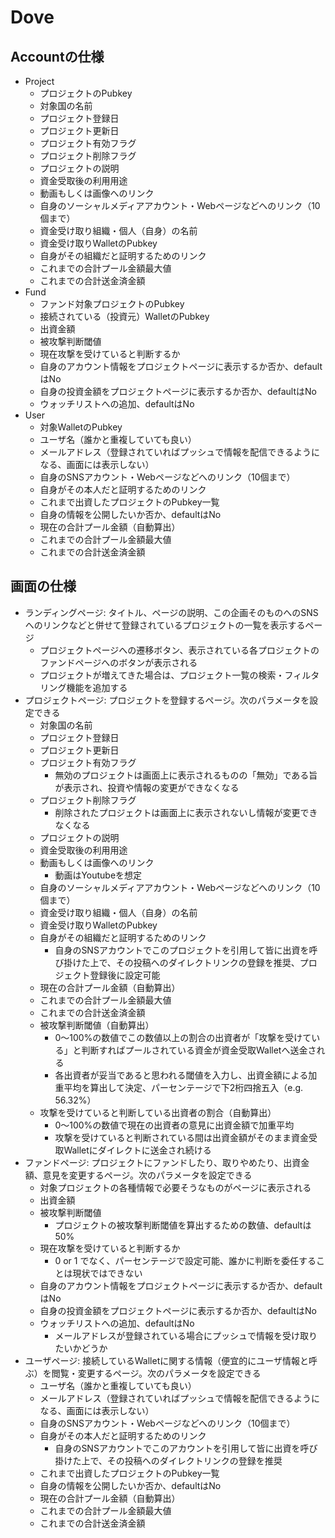 # Dove

## Accountの仕様
- Project
  - プロジェクトのPubkey
  - 対象国の名前
  - プロジェクト登録日
  - プロジェクト更新日
  - プロジェクト有効フラグ
  - プロジェクト削除フラグ
  - プロジェクトの説明
  - 資金受取後の利用用途
  - 動画もしくは画像へのリンク
  - 自身のソーシャルメディアアカウント・Webページなどへのリンク（10個まで）
  - 資金受け取り組織・個人（自身）の名前
  - 資金受け取りWalletのPubkey
  - 自身がその組織だと証明するためのリンク
  - これまでの合計プール金額最大値
  - これまでの合計送金済金額
- Fund
  - ファンド対象プロジェクトのPubkey
  - 接続されている（投資元）WalletのPubkey
  - 出資金額
  - 被攻撃判断閾値
  - 現在攻撃を受けていると判断するか
  - 自身のアカウント情報をプロジェクトページに表示するか否か、defaultはNo
  - 自身の投資金額をプロジェクトページに表示するか否か、defaultはNo
  - ウォッチリストへの追加、defaultはNo
- User
  - 対象WalletのPubkey
  - ユーザ名（誰かと重複していても良い）
  - メールアドレス（登録されていればプッシュで情報を配信できるようになる、画面には表示しない）
  - 自身のSNSアカウント・Webページなどへのリンク（10個まで）
  - 自身がその本人だと証明するためのリンク
  - これまで出資したプロジェクトのPubkey一覧
  - 自身の情報を公開したいか否か、defaultはNo
  - 現在の合計プール金額（自動算出）
  - これまでの合計プール金額最大値
  - これまでの合計送金済金額

## 画面の仕様
- ランディングページ: タイトル、ページの説明、この企画そのものへのSNSへのリンクなどと併せて登録されているプロジェクトの一覧を表示するページ
  - プロジェクトページへの遷移ボタン、表示されている各プロジェクトのファンドページへのボタンが表示される
  - プロジェクトが増えてきた場合は、プロジェクト一覧の検索・フィルタリング機能を追加する
- プロジェクトページ: プロジェクトを登録するページ。次のパラメータを設定できる
  - 対象国の名前
  - プロジェクト登録日
  - プロジェクト更新日
  - プロジェクト有効フラグ
    - 無効のプロジェクトは画面上に表示されるものの「無効」である旨が表示され、投資や情報の変更ができなくなる
  - プロジェクト削除フラグ
    - 削除されたプロジェクトは画面上に表示されないし情報が変更できなくなる
  - プロジェクトの説明
  - 資金受取後の利用用途
  - 動画もしくは画像へのリンク
    - 動画はYoutubeを想定
  - 自身のソーシャルメディアアカウント・Webページなどへのリンク（10個まで）
  - 資金受け取り組織・個人（自身）の名前
  - 資金受け取りWalletのPubkey
  - 自身がその組織だと証明するためのリンク
    - 自身のSNSアカウントでこのプロジェクトを引用して皆に出資を呼び掛けた上で、その投稿へのダイレクトリンクの登録を推奨、プロジェクト登録後に設定可能
  - 現在の合計プール金額（自動算出）
  - これまでの合計プール金額最大値
  - これまでの合計送金済金額
  - 被攻撃判断閾値（自動算出）
    - 0～100%の数値でこの数値以上の割合の出資者が「攻撃を受けている」と判断すればプールされている資金が資金受取Walletへ送金される
    - 各出資者が妥当であると思われる閾値を入力し、出資金額による加重平均を算出して決定、パーセンテージで下2桁四捨五入（e.g. 56.32%）
  - 攻撃を受けていると判断している出資者の割合（自動算出）
    - 0～100%の数値で現在の出資者の意見に出資金額で加重平均
    - 攻撃を受けていると判断されている間は出資金額がそのまま資金受取Walletにダイレクトに送金され続ける
- ファンドページ: プロジェクトにファンドしたり、取りやめたり、出資金額、意見を変更するページ。次のパラメータを設定できる
  - 対象プロジェクトの各種情報で必要そうなものがページに表示される
  - 出資金額
  - 被攻撃判断閾値
    - プロジェクトの被攻撃判断閾値を算出するための数値、defaultは50%
  - 現在攻撃を受けていると判断するか
    - 0 or 1 でなく、パーセンテージで設定可能、誰かに判断を委任することは現状ではできない
  - 自身のアカウント情報をプロジェクトページに表示するか否か、defaultはNo
  - 自身の投資金額をプロジェクトページに表示するか否か、defaultはNo
  - ウォッチリストへの追加、defaultはNo
    - メールアドレスが登録されている場合にプッシュで情報を受け取りたいかどうか
- ユーザページ: 接続しているWalletに関する情報（便宜的にユーザ情報と呼ぶ）を閲覧・変更するページ。次のパラメータを設定できる
  - ユーザ名（誰かと重複していても良い）
  - メールアドレス（登録されていればプッシュで情報を配信できるようになる、画面には表示しない）
  - 自身のSNSアカウント・Webページなどへのリンク（10個まで）
  - 自身がその本人だと証明するためのリンク
    - 自身のSNSアカウントでこのアカウントを引用して皆に出資を呼び掛けた上で、その投稿へのダイレクトリンクの登録を推奨
  - これまで出資したプロジェクトのPubkey一覧
  - 自身の情報を公開したいか否か、defaultはNo
  - 現在の合計プール金額（自動算出）
  - これまでの合計プール金額最大値
  - これまでの合計送金済金額
